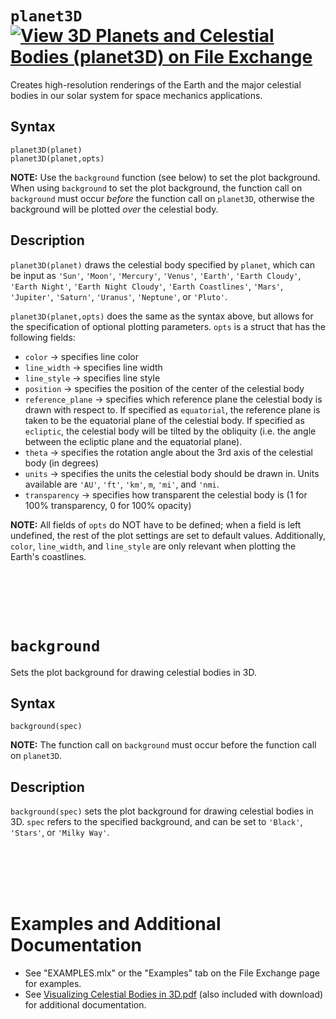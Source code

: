 # `planet3D` [![View 3D Planets and Celestial Bodies (planet3D) on File Exchange](https://www.mathworks.com/matlabcentral/images/matlab-file-exchange.svg)](https://www.mathworks.com/matlabcentral/fileexchange/86483-3d-planets-and-celestial-bodies-planet3d)
Creates high-resolution renderings of the Earth and the major celestial bodies in our solar system for space mechanics applications.


## Syntax

`planet3D(planet)`\
`planet3D(planet,opts)`

**NOTE:** Use the `background` function (see below) to set the plot background. When using `background` to set the plot background, the function call on `background` must occur *before* the function call on `planet3D`, otherwise the background will be plotted *over* the celestial body.


## Description

`planet3D(planet)` draws the celestial body specified by `planet`, which can be input as `'Sun'`, `'Moon'`, `'Mercury'`, `'Venus'`, `'Earth'`, `'Earth Cloudy'`, `'Earth Night'`, `'Earth Night Cloudy'`, `'Earth Coastlines'`, `'Mars'`, `'Jupiter'`, `'Saturn'`, `'Uranus'`, `'Neptune'`, or `'Pluto'`.

`planet3D(planet,opts)` does the same as the syntax above, but allows for the specification of optional plotting parameters. `opts` is a struct that has the following fields:
   - `color` &rightarrow; specifies line color
   - `line_width` &rightarrow; specifies line width
   - `line_style` &rightarrow; specifies line style
   - `position` &rightarrow; specifies the position of the center of the celestial body 
   - `reference_plane` &rightarrow; specifies which reference plane the celestial body is drawn with respect to. If specified as `equatorial`, the reference plane is taken to be the equatorial plane of the celestial body. If specified as `ecliptic`, the celestial body will be tilted by the obliquity (i.e. the angle between the ecliptic plane and the equatorial plane).
   - `theta` &rightarrow; specifies the rotation angle about the 3rd axis of the celestial body (in degrees)
   - `units` &rightarrow; specifies the units the celestial body should be drawn in. Units available are `'AU'`, `'ft'`, `'km'`, `m`, `'mi'`, and `'nmi`.
   - `transparency` &rightarrow; specifies how transparent the celestial body is (1 for 100% transparency, 0 for 100% opacity)

**NOTE:** All fields of `opts` do NOT have to be defined; when a field is left undefined, the rest of the plot settings are set to default values. Additionally, `color`, `line_width`, and `line_style` are only relevant when plotting the Earth's coastlines.


<br/><br/> 
<br/><br/> 
# `background`
Sets the plot background for drawing celestial bodies in 3D.


## Syntax

`background(spec)`

**NOTE:** The function call on `background` must occur before the function call on `planet3D`.


## Description

`background(spec)` sets the plot background for drawing celestial bodies in 3D. `spec` refers to the specified background, and can be set to `'Black'`, `'Stars'`, or `'Milky Way'`.


<br/><br/> 
<br/><br/> 
# Examples and Additional Documentation

   -  See "EXAMPLES.mlx" or the "Examples" tab on the File Exchange page for examples.
   -  See [Visualizing Celestial Bodies in 3D.pdf](https://tamaskis.github.io/documentation/Visualizing_Celestial_Bodies_in_3D.pdf) (also included with download) for additional documentation.
